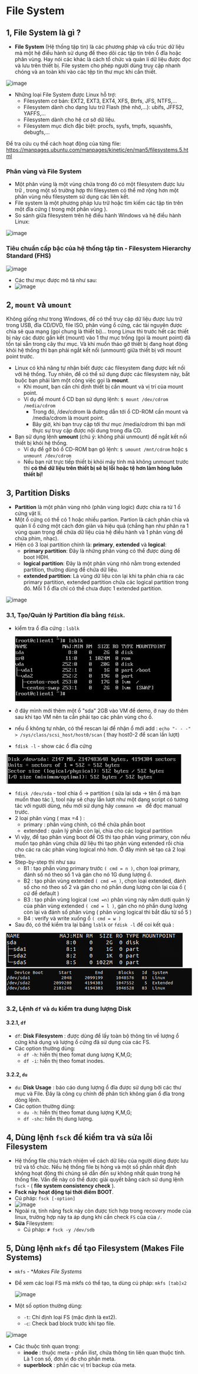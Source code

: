 # File System
## 1, File System là gì ?
* **File System** (Hệ thống tập tin) là các phương pháp và cấu trúc dữ liệu mà một hệ điều hành sử dụng để theo dõi các tập tin trên ổ đĩa hoặc phân vùng. Hay nói các khác là cách tổ chức và quản lí dữ liệu được đọc và lưu trên thiết bị. File system cho phép người dùng truy cập nhanh chóng và an toàn khi vào các tệp tin thư mục khi cần thiết.

![image](https://user-images.githubusercontent.com/88284121/197670970-9d6be3c7-f84c-4756-afb2-0c8e67d232cb.png)

* Những loại File System được Linux hỗ trợ: 
  - Filesystem cơ bản: EXT2, EXT3, EXT4, XFS, Btrfs, JFS, NTFS,...
  - Filesystem dành cho dạng lưu trữ Flash (thẻ nhớ,…): ubifs, JFFS2, YAFFS,...
  - Filesystem dành cho hệ cơ sở dữ liệu.
  - Filesystem mục đích đặc biệt: procfs, sysfs, tmpfs, squashfs, debugfs,...

Để tra cứu cụ thể cách hoạt động của từng file: https://manpages.ubuntu.com/manpages/kinetic/en/man5/filesystems.5.html
### Phân vùng và File System
- Một phân vùng là một vùng chứa trong đó có một filesystem được lưu trữ , trong một số trường hợp thì filesystem có thể mở rộng hơn một phân vùng nếu filesystem sử dụng các liên kết.
- File system là một phương pháp lưu trữ hoặc tìm kiếm các tập tin trên một đĩa cứng ( trong một phân vùng ).
- So sánh giữa filesystem trên hệ điều hành Windows và hệ điều hành Linux:

![image](https://user-images.githubusercontent.com/88284121/197672366-954edf6c-50f7-4ee4-bc20-9e26556fdb3a.png)
### Tiêu chuẩn cấp bậc của hệ thống tập tin - Filesystem Hierarchy Standard (FHS)

![image](https://user-images.githubusercontent.com/88284121/197672904-68b1f526-7680-4e41-a193-174408797a34.png)

* Các thư mục được mô tả như sau:
* ![image](https://user-images.githubusercontent.com/88284121/197673371-a7ce8d95-ad2c-40ec-aa66-9f71d72f3f78.png)

## 2, `mount` và `umount`
Không giống như trong Windows, để có thể truy cập dữ liệu được lưu trữ trong USB, đĩa CD/DVD, file ISO, phân vùng ổ cứng, các tài nguyên được chia sẻ qua mạng (gọi chung là thiết bị)… trong Linux thì trước hết các thiết bị này các được gắn kết (mount) vào 1 thư mục trống (gọi là mount point) đã tồn tại sẵn trong cây thư mục. Và khi muốn tháo gỡ thiết bị đang hoạt động khỏi hệ thống thì bạn phải ngắt kết nối (unmount) giữa thiết bị với mount point trước.
* Linux có khả năng tự nhận biết được các filesystem đang được kết nối với hệ thống. Tuy nhiên, để có thể sử dụng được các filesystem này, bắt buộc bạn phải làm một công việc gọi là **mount**.
  - Khi mount, bạn cần chỉ định thiết bị cần mount và vị trí của mount point.
  - Ví dụ để mount ổ CD bạn sử dụng lệnh: `$ mount /dev/cdrom /media/cdrom`
    - Trong đó, /dev/cdrom là đường dẫn tới ổ CD-ROM cần mount và /media/cdrom là mount point.
    - Bây giờ, khi bạn truy cập tới thư mục /media/cdrom thì bạn mới thực sự truy cập được nội dung trong đĩa CD.
* Bạn sử dụng lệnh **umount** (chú ý: không phải unmount) để ngắt kết nối thiết bị khỏi hệ thống.
  - Ví dụ để gỡ bỏ ổ CD-ROM bạn gõ lệnh: `$ umount /mnt/cdrom` hoặc `$ unmount /dev/cdrom`
  - Nếu bạn rút trực tiếp thiết bị khỏi máy tính mà không unmount trước thì **có thể dữ liệu trên thiết bị sẽ bị lỗi hoặc tệ hơn làm hỏng luôn thiết bị!**

## 3, Partition Disks
* **Partition** là một phân vùng nhỏ (phân vùng logic) được chia ra từ 1 ổ cứng vật lí.
* Một ổ cứng có thể có 1 hoặc nhiều partion. Partion là cách phân chia và quản lí ổ cứng một cách đơn giản và hiệu quả (chẳng hạn như phân ra 1 vùng quan trọng để chứa dữ liệu của hệ điều hành và 1 phân vùng để chứa phim, nhạc).
* Hiện có 3 loại partition chính là: **primary**, **extended** và **logical**:
  - **primary partition**: Đây là những phân vùng có thể được dùng để boot HĐH.
  - **logical partition**: Đây là một phân vùng nhỏ nằm trong extended partition, thường dùng để chứa dữ liệu.
  - **extended partition**: Là vùng dữ liệu còn lại khi ta phân chia ra các primary partition, extended partition chứa các logical partition trong đó. Mỗi 1 ổ đĩa chỉ có thể chưa được 1 extended partition.

![image](https://user-images.githubusercontent.com/88284121/197706515-43e97cd1-b255-4c82-85bf-28cd7674fd2e.png)
### 3.1, Tạo/Quản lý Partition đĩa bằng `fdisk`. 

- kiểm tra ổ đĩa cứng : ````lsblk````
 
  <img src="https://github.com/tulha161/linux/blob/main/images/10.2.png">
  
 - ở đây mình mới thêm một ổ "sda" 2GB vào VM để demo, ở nay do thêm sau khi tạo VM nên ta cần phải tạo các phân vùng cho ổ.
 - nếu ổ không tự nhân, có thể rescan lại để nhận ổ mới add : 
 `echo "- - -" > /sys/class/scsi_host/host0/scan` ( thay host0-2 để scan lần lượt)
 - `fdisk -l` - show các ổ đĩa cứng
 
 <img src="https://github.com/tulha161/linux/blob/main/images/10.3.png">
 
 - `fdisk /dev/sda` - tool chia ổ -> partition ( sửa lại sda -> tên ổ mà bạn muốn thao tác ), tool này sẽ chạy lần lượt như một dạng script có tương tác với người dùng, nếu mới sử dụng hãy `commann =m ` để đọc manual trước.
 - 2 loại phân vùng ( max =4 ) : 
	- primary  : phân vùng chính, có thể chứa phần boot
	- extended : quản lý phần còn lại, chia cho các logical partition
 - Vì vậy, để tạo phân vùng boot để OS thì tạo phân vùng primary, còn nếu muốn tạo phân vùng chứa dữ liệu thì tạo phân vùng extended rồi chia cho các ra các phân vùng logical nhỏ hơn. Ở đây mình sẽ tạo cả 2 loại trên.
 - Step-by-step thì như sau
 	- B1 : tạo phần vùng primary trước `( cmd = n )`, chọn loại primary, đánh số nó theo số 1 và gán cho nó 1G dung lượng ổ.
 	- B2 : tạo phân vùng extended `( cmd =n )`, chọn loại extended, đánh số cho nó theo số 2 và gán cho nó phần dung lượng còn lại của ổ ( cứ để default ) 
 	- B3 : tạo phần vùng logical `(cmd =n)` phân vùng này nằm dưới quản lý của phân vùng extended `( cmd = l )`, gán cho nó phần dung lượng còn lại và đánh số phân vùng ( phân vùng logical thì bắt đầu từ số 5 )
 	- B4 : verify và write xuống ổ `( cmd = w )`
 - Sau đó, có thể kiểm tra lại bằng `lsblk` or `fdisk -l` để coi kết quả : 
 
 <img src="https://github.com/tulha161/linux/blob/main/images/10.5.png">
 <img src="https://github.com/tulha161/linux/blob/main/images/10.6.png">

### 3.2, Lệnh `df` và `du` kiểm tra dung lượng Disk
#### 3.2.1, `df`
* `df`: **Disk Filesystem** : được dùng để lấy toàn bộ thông tin về lượng ổ cứng khả dụng và lượng ổ cứng đã sử dụng của các FS.
* Các option thường dùng:
  - `df -h`: hiển thị theo fomat dung lượng K,M,G;
  - `df -i`: hiển thị theo fomat inodes.
#### 3.2.2, `du`
* `du`: **Disk Usage** : báo cáo dung lượng ổ đĩa được sử dụng bởi các thư mục và File. Đây là công cụ chính để phân tích không gian ổ đĩa trong dòng lệnh.
* Các option thường dùng:
  - `du -h`: hiển thị theo fomat dung lượng K,M,G;
  - `df -shc`: hiển thị dung lượng.
## 4, Dùng lệnh `fsck` để kiểm tra và sửa lỗi Filesystem
* Hệ thống file chịu trách nhiệm về cách dữ liệu của người dùng được lưu trữ và tổ chức. Nếu hệ thống file bị hỏng và một số phần nhất định không hoạt động thì chúng sẽ dẫn đến sự không nhất quán trong hệ thống file. Vấn đề này có thể được giải quyết bằng cách sử dụng lệnh `fsck` - ( **file system consistency check** ). 
* **Fsck này hoạt động tại thời điểm BOOT**.
* Cú pháp: `fsck [-option]`
* ![image](https://user-images.githubusercontent.com/88284121/197677440-2f0e65d3-04a8-43f2-b0c8-71639aefe86b.png)
* Ngoài ra, tính năng fsck này còn được tích hợp trong recovery mode của linux, trường hợp này ta áp dụng khi cần check `FS` của của `/`.
* **Sửa** Filesystem:
  - Cú pháp: `# fsck -y /dev/sdb`
## 5, Dùng lệnh `mkfs` để tạo Filesystem (Makes File Systems)
* `mkfs` - **Makes File Systems*
* Để xem các loại FS mà mkfs có thể tạo, ta dùng cú pháp: `mkfs [tab]x2`
  
  ![image](https://user-images.githubusercontent.com/88284121/197709317-18c06752-e697-4c0c-ac14-40420fc1daae.png)
* Một số option thường dùng:
  - `-t`: Chỉ định loại FS (mặc định là ext2).
  - `-c`: Check bad block trước khi tạo file.

![image](https://user-images.githubusercontent.com/88284121/197710688-676f84b7-382e-4c82-ad24-0994973606a2.png)

* Các thuộc tính quan trọng:
  - **inode** : thuộc meta - phần ilist, chứa thông tin liên quan thuộc tính. Là 1 con số, đơn vị đo cho phần meta.
  - **superblock** : phần các vị trí backup của meta.
